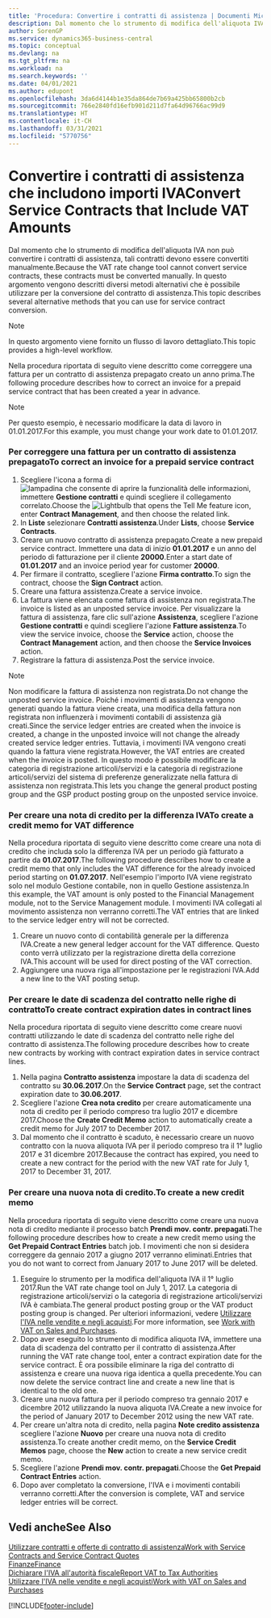 ```yaml
---
title: 'Procedura: Convertire i contratti di assistenza | Documenti Microsoft'
description: Dal momento che lo strumento di modifica dell'aliquota IVA non può convertire i contratti di assistenza, tali contratti devono essere convertiti manualmente. In questo argomento vengono descritti diversi metodi alternativi che è possibile utilizzare per la conversione del contratto di assistenza.
author: SorenGP
ms.service: dynamics365-business-central
ms.topic: conceptual
ms.devlang: na
ms.tgt_pltfrm: na
ms.workload: na
ms.search.keywords: ''
ms.date: 04/01/2021
ms.author: edupont
ms.openlocfilehash: 3da6d4144b1e35da864de7b69a425bb65800b2cb
ms.sourcegitcommit: 766e2840fd16efb901d211d7fa64d96766ac99d9
ms.translationtype: HT
ms.contentlocale: it-CH
ms.lasthandoff: 03/31/2021
ms.locfileid: "5770756"
---
```

# <a name="convert-service-contracts-that-include-vat-amounts"></a><span data-ttu-id="3d358-104">Convertire i contratti di assistenza che includono importi IVA</span><span class="sxs-lookup"><span data-stu-id="3d358-104">Convert Service Contracts that Include VAT Amounts</span></span>
<span data-ttu-id="3d358-105">Dal momento che lo strumento di modifica dell'aliquota IVA non può convertire i contratti di assistenza, tali contratti devono essere convertiti manualmente.</span><span class="sxs-lookup"><span data-stu-id="3d358-105">Because the VAT rate change tool cannot convert service contracts, these contracts must be converted manually.</span></span> <span data-ttu-id="3d358-106">In questo argomento vengono descritti diversi metodi alternativi che è possibile utilizzare per la conversione del contratto di assistenza.</span><span class="sxs-lookup"><span data-stu-id="3d358-106">This topic describes several alternative methods that you can use for service contract conversion.</span></span>  

> [!NOTE]  
>  <span data-ttu-id="3d358-107">In questo argomento viene fornito un flusso di lavoro dettagliato.</span><span class="sxs-lookup"><span data-stu-id="3d358-107">This topic provides a high-level workflow.</span></span>  

 <span data-ttu-id="3d358-108">Nella procedura riportata di seguito viene descritto come correggere una fattura per un contratto di assistenza prepagato creato un anno prima.</span><span class="sxs-lookup"><span data-stu-id="3d358-108">The following procedure describes how to correct an invoice for a prepaid service contract that has been created a year in advance.</span></span>  

> [!NOTE]  
>  <span data-ttu-id="3d358-109">Per questo esempio, è necessario modificare la data di lavoro in 01.01.2017.</span><span class="sxs-lookup"><span data-stu-id="3d358-109">For this example, you must change your work date to 01.01.2017.</span></span>  

### <a name="to-correct-an-invoice-for-a-prepaid-service-contract"></a><span data-ttu-id="3d358-110">Per correggere una fattura per un contratto di assistenza prepagato</span><span class="sxs-lookup"><span data-stu-id="3d358-110">To correct an invoice for a prepaid service contract</span></span>  
1. <span data-ttu-id="3d358-111">Scegliere l'icona a forma di ![lampadina che consente di aprire la funzionalità delle informazioni](media/ui-search/search_small.png "Informazioni sull'operazione che si desidera eseguire"), immettere **Gestione contratti** e quindi scegliere il collegamento correlato.</span><span class="sxs-lookup"><span data-stu-id="3d358-111">Choose the ![Lightbulb that opens the Tell Me feature](media/ui-search/search_small.png "Tell me what you want to do") icon, enter **Contract Management**, and then choose the related link.</span></span>  
2. <span data-ttu-id="3d358-112">In **Liste** selezionare **Contratti assistenza**.</span><span class="sxs-lookup"><span data-stu-id="3d358-112">Under **Lists**, choose **Service Contracts**.</span></span>  
3. <span data-ttu-id="3d358-113">Creare un nuovo contratto di assistenza prepagato.</span><span class="sxs-lookup"><span data-stu-id="3d358-113">Create a new prepaid service contract.</span></span> <span data-ttu-id="3d358-114">Immettere una data di inizio **01.01.2017** e un anno del periodo di fatturazione per il cliente **20000**.</span><span class="sxs-lookup"><span data-stu-id="3d358-114">Enter a start date of **01.01.2017** and an invoice period year for customer **20000**.</span></span>  
4. <span data-ttu-id="3d358-115">Per firmare il contratto, scegliere l'azione **Firma contratto**.</span><span class="sxs-lookup"><span data-stu-id="3d358-115">To sign the contract, choose the **Sign Contract** action.</span></span>  
5. <span data-ttu-id="3d358-116">Creare una fattura assistenza.</span><span class="sxs-lookup"><span data-stu-id="3d358-116">Create a service invoice.</span></span>
6. <span data-ttu-id="3d358-117">La fattura viene elencata come fattura di assistenza non registrata.</span><span class="sxs-lookup"><span data-stu-id="3d358-117">The invoice is listed as an unposted service invoice.</span></span> <span data-ttu-id="3d358-118">Per visualizzare la fattura di assistenza, fare clic sull'azione **Assistenza**, scegliere l'azione **Gestione contratti** e quindi scegliere l'azione **Fatture assistenza**.</span><span class="sxs-lookup"><span data-stu-id="3d358-118">To view the service invoice, choose the **Service** action, choose the **Contract Management** action, and then choose the **Service Invoices** action.</span></span>  
7. <span data-ttu-id="3d358-119">Registrare la fattura di assistenza.</span><span class="sxs-lookup"><span data-stu-id="3d358-119">Post the service invoice.</span></span>  

> [!NOTE]  
>  <span data-ttu-id="3d358-120">Non modificare la fattura di assistenza non registrata.</span><span class="sxs-lookup"><span data-stu-id="3d358-120">Do not change the unposted service invoice.</span></span> <span data-ttu-id="3d358-121">Poiché i movimenti di assistenza vengono generati quando la fattura viene creata, una modifica della fattura non registrata non influenzerà i movimenti contabili di assistenza già creati.</span><span class="sxs-lookup"><span data-stu-id="3d358-121">Since the service ledger entries are created when the invoice is created, a change in the unposted invoice will not change the already created service ledger entries.</span></span> <span data-ttu-id="3d358-122">Tuttavia, i movimenti IVA vengono creati quando la fattura viene registrata.</span><span class="sxs-lookup"><span data-stu-id="3d358-122">However, the VAT entries are created when the invoice is posted.</span></span> <span data-ttu-id="3d358-123">In questo modo è possibile modificare la categoria di registrazione articoli/servizi e la categoria di registrazione articoli/servizi del sistema di preferenze generalizzate nella fattura di assistenza non registrata.</span><span class="sxs-lookup"><span data-stu-id="3d358-123">This lets you change the general product posting group and the GSP product posting group on the unposted service invoice.</span></span>  

### <a name="to-create-a-credit-memo-for-vat-difference"></a><span data-ttu-id="3d358-124">Per creare una nota di credito per la differenza IVA</span><span class="sxs-lookup"><span data-stu-id="3d358-124">To create a credit memo for VAT difference</span></span>  
<span data-ttu-id="3d358-125">Nella procedura riportata di seguito viene descritto come creare una nota di credito che includa solo la differenza IVA per un periodo già fatturato a partire da **01.07.2017**.</span><span class="sxs-lookup"><span data-stu-id="3d358-125">The following procedure describes how to create a credit memo that only includes the VAT difference for the already invoiced period starting on **01.07.2017**.</span></span> <span data-ttu-id="3d358-126">Nell'esempio l'importo IVA viene registrato solo nel modulo Gestione contabile, non in quello Gestione assistenza.</span><span class="sxs-lookup"><span data-stu-id="3d358-126">In this example, the VAT amount is only posted to the Financial Management module, not to the Service Management module.</span></span> <span data-ttu-id="3d358-127">I movimenti IVA collegati al movimento assistenza non verranno corretti.</span><span class="sxs-lookup"><span data-stu-id="3d358-127">The VAT entries that are linked to the service ledger entry will not be corrected.</span></span>  

1. <span data-ttu-id="3d358-128">Creare un nuovo conto di contabilità generale per la differenza IVA.</span><span class="sxs-lookup"><span data-stu-id="3d358-128">Create a new general ledger account for the VAT difference.</span></span> <span data-ttu-id="3d358-129">Questo conto verrà utilizzato per la registrazione diretta della correzione IVA.</span><span class="sxs-lookup"><span data-stu-id="3d358-129">This account will be used for direct posting of the VAT correction.</span></span>  
2. <span data-ttu-id="3d358-130">Aggiungere una nuova riga all'impostazione per le registrazioni IVA.</span><span class="sxs-lookup"><span data-stu-id="3d358-130">Add a new line to the VAT posting setup.</span></span>  

### <a name="to-create-contract-expiration-dates-in-contract-lines"></a><span data-ttu-id="3d358-131">Per creare le date di scadenza del contratto nelle righe di contratto</span><span class="sxs-lookup"><span data-stu-id="3d358-131">To create contract expiration dates in contract lines</span></span>  
<span data-ttu-id="3d358-132">Nella procedura riportata di seguito viene descritto come creare nuovi contratti utilizzando le date di scadenza del contratto nelle righe del contratto di assistenza.</span><span class="sxs-lookup"><span data-stu-id="3d358-132">The following procedure describes how to create new contracts by working with contract expiration dates in service contract lines.</span></span>  

1. <span data-ttu-id="3d358-133">Nella pagina **Contratto assistenza** impostare la data di scadenza del contratto su **30.06.2017**.</span><span class="sxs-lookup"><span data-stu-id="3d358-133">On the **Service Contract** page, set the contract expiration date to **30.06.2017**.</span></span>  
2. <span data-ttu-id="3d358-134">Scegliere l'azione **Crea nota credito** per creare automaticamente una nota di credito per il periodo compreso tra luglio 2017 e dicembre 2017.</span><span class="sxs-lookup"><span data-stu-id="3d358-134">Choose the **Create Credit Memo** action to automatically create a credit memo for July 2017 to December 2017.</span></span>  
3. <span data-ttu-id="3d358-135">Dal momento che il contratto è scaduto, è necessario creare un nuovo contratto con la nuova aliquota IVA per il periodo compreso tra il 1° luglio 2017 e 31 dicembre 2017.</span><span class="sxs-lookup"><span data-stu-id="3d358-135">Because the contract has expired, you need to create a new contract for the period with the new VAT rate for July 1, 2017 to December 31, 2017.</span></span>  

### <a name="to-create-a-new-credit-memo"></a><span data-ttu-id="3d358-136">Per creare una nuova nota di credito.</span><span class="sxs-lookup"><span data-stu-id="3d358-136">To create a new credit memo</span></span>  
<span data-ttu-id="3d358-137">Nella procedura riportata di seguito viene descritto come creare una nuova nota di credito mediante il processo batch **Prendi mov. contr. prepagati**.</span><span class="sxs-lookup"><span data-stu-id="3d358-137">The following procedure describes how to create a new credit memo using the **Get Prepaid Contract Entries** batch job.</span></span> <span data-ttu-id="3d358-138">I movimenti che non si desidera correggere da gennaio 2017 a giugno 2017 verranno eliminati.</span><span class="sxs-lookup"><span data-stu-id="3d358-138">Entries that you do not want to correct from January 2017 to June 2017 will be deleted.</span></span>  

1. <span data-ttu-id="3d358-139">Eseguire lo strumento per la modifica dell'aliquota IVA il 1° luglio 2017.</span><span class="sxs-lookup"><span data-stu-id="3d358-139">Run the VAT rate change tool on July 1, 2017.</span></span> <span data-ttu-id="3d358-140">La categoria di registrazione articoli/servizi o la categoria di registrazione articoli/servizi IVA è cambiata.</span><span class="sxs-lookup"><span data-stu-id="3d358-140">The general product posting group or the VAT product posting group is changed.</span></span> <span data-ttu-id="3d358-141">Per ulteriori informazioni, vedere [Utilizzare l'IVA nelle vendite e negli acquisti](finance-work-with-vat.md).</span><span class="sxs-lookup"><span data-stu-id="3d358-141">For more information, see [Work with VAT on Sales and Purchases](finance-work-with-vat.md).</span></span>  
2. <span data-ttu-id="3d358-142">Dopo aver eseguito lo strumento di modifica aliquota IVA, immettere una data di scadenza del contratto per il contratto di assistenza.</span><span class="sxs-lookup"><span data-stu-id="3d358-142">After running the VAT rate change tool, enter a contract expiration date for the service contract.</span></span> <span data-ttu-id="3d358-143">È ora possibile eliminare la riga del contratto di assistenza e creare una nuova riga identica a quella precedente.</span><span class="sxs-lookup"><span data-stu-id="3d358-143">You can now delete the service contract line and create a new line that is identical to the old one.</span></span>  
3. <span data-ttu-id="3d358-144">Creare una nuova fattura per il periodo compreso tra gennaio 2017 e dicembre 2012 utilizzando la nuova aliquota IVA.</span><span class="sxs-lookup"><span data-stu-id="3d358-144">Create a new invoice for the period of January 2017 to December 2012 using the new VAT rate.</span></span>  
4. <span data-ttu-id="3d358-145">Per creare un'altra nota di credito, nella pagina **Note credito assistenza** scegliere l'azione **Nuovo** per creare una nuova nota di credito assistenza.</span><span class="sxs-lookup"><span data-stu-id="3d358-145">To create another credit memo, on the **Service Credit Memos** page, choose the **New** action to create a new service credit memo.</span></span>  
5. <span data-ttu-id="3d358-146">Scegliere l'azione **Prendi mov. contr. prepagati**.</span><span class="sxs-lookup"><span data-stu-id="3d358-146">Choose the **Get Prepaid Contract Entries** action.</span></span>  
6. <span data-ttu-id="3d358-147">Dopo aver completato la conversione, l'IVA e i movimenti contabili verranno corretti.</span><span class="sxs-lookup"><span data-stu-id="3d358-147">After the conversion is complete, VAT and service ledger entries will be correct.</span></span>  

## <a name="see-also"></a><span data-ttu-id="3d358-148">Vedi anche</span><span class="sxs-lookup"><span data-stu-id="3d358-148">See Also</span></span>  
[<span data-ttu-id="3d358-149">Utilizzare contratti e offerte di contratto di assistenza</span><span class="sxs-lookup"><span data-stu-id="3d358-149">Work with Service Contracts and Service Contract Quotes</span></span>](service-how-to-create-service-contracts-and-service-contract-quotes.md)  
[<span data-ttu-id="3d358-150">Finanze</span><span class="sxs-lookup"><span data-stu-id="3d358-150">Finance</span></span>](finance.md)  
[<span data-ttu-id="3d358-151">Dichiarare l'IVA all'autorità fiscale</span><span class="sxs-lookup"><span data-stu-id="3d358-151">Report VAT to Tax Authorities</span></span>](finance-how-report-vat.md)  
[<span data-ttu-id="3d358-152">Utilizzare l'IVA nelle vendite e negli acquisti</span><span class="sxs-lookup"><span data-stu-id="3d358-152">Work with VAT on Sales and Purchases</span></span>](finance-work-with-vat.md)  


[!INCLUDE[footer-include](includes/footer-banner.md)]